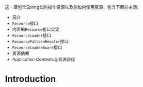 这一章包含Spring如何操作资源以及你如何使用资源，包含下面的主题:
- 简介
- `Resource`接口
- 内置的`Resource`接口实现
- `ResourceLoader`接口
- `ResourcePatternResoler`接口
- `ResourceLoaderAware`接口
- 资源依赖
- Application Contexts与资源路径

# Introduction


